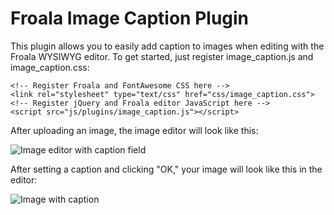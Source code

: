 # Froala Image Caption Plugin

This plugin allows you to easily add caption to images when editing with the Froala WYSIWYG editor. To get started, just register image_caption.js and image_caption.css:

```
<!-- Register Froala and FontAwesome CSS here -->
<link rel="stylesheet" type="text/css" href="css/image_caption.css">
<!-- Register jQuery and Froala editor JavaScript here -->
<script src="js/plugins/image_caption.js"></script>
```

After uploading an image, the image editor will look like this:

![Image editor with caption field](http://i.imgur.com/QHZTeHW.png)

After setting a caption and clicking "OK," your image will look like this in the editor:

![Image with caption](http://i.imgur.com/pSQPeTX.png)